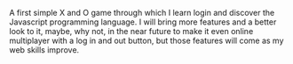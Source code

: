 A first simple X and O game through which I learn login and discover the Javascript programming language.
I will bring more features and a better look to it, maybe, why not, in the near future to make it even online multiplayer with a log in and out button, but those features will come as my web skills improve. 
